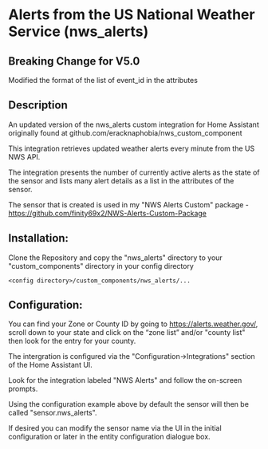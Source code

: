 # Alerts from the US National Weather Service  (nws_alerts)

## Breaking Change for V5.0

Modified the format of the list of event_id in the attributes

## Description

An updated version of the nws_alerts custom integration for Home Assistant originally found at github.com/eracknaphobia/nws_custom_component

This integration retrieves updated weather alerts every minute from the US NWS API.

The integration presents the number of currently active alerts as the state of the sensor and lists many alert details as a list in the attributes of the sensor.

The sensor that is created is used in my "NWS Alerts Custom" package - https://github.com/finity69x2/NWS-Alerts-Custom-Package

## Installation:

Clone the Repository and copy the "nws_alerts" directory to your "custom_components" directory in your config directory

```<config directory>/custom_components/nws_alerts/...```
  
## Configuration:

You can find your Zone or County ID by going to https://alerts.weather.gov/, scroll down to your state and click on the “zone list” and/or "county list" then look for the entry for your county.

The intergration is configured via the "Configuration->Integrations" section of the Home Assistant UI.

Look for the integration labeled "NWS Alerts" and follow the on-screen prompts.

Using the configuration example above by default the sensor will then be called "sensor.nws_alerts".

If desired you can modify the sensor name via the UI in the initial configuration or later in the entity configuration dialogue box.

